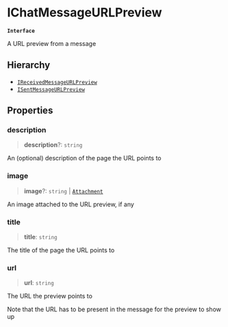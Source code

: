 # IChatMessageURLPreview

**`Interface`**

A URL preview from a message

## Hierarchy

* [`IReceivedMessageURLPreview`](interface.ireceivedmessageurlpreview.md)
* [`ISentMessageURLPreview`](interface.isentmessageurlpreview.md)

## Properties

### description

> **description**?: `string`

An (optional) description of the page the URL points to

### image

> **image**?: `string` | [`Attachment`](https://github.com/RaindropsSys/signal.js-docs/blob/mane/reference/classes/class.Attachment.md)

An image attached to the URL preview, if any

### title

> **title**: `string`

The title of the page the URL points to

### url

> **url**: `string`

The URL the preview points to

Note that the URL has to be present in the message for the preview to show up
